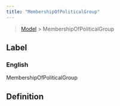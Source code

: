 ```yaml
---
title: "MembershipOfPoliticalGroup"
---
```


> [Model](./../) > MembershipOfPoliticalGroup

## Label

### English
MembershipOfPoliticalGroup


## Definition



    
